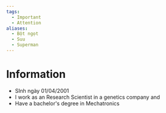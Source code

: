 ```yaml
---
tags:
  - Important
  - Attention
aliases:
  - Bột ngọt
  - Suu
  - Superman
---
```

# Information

- SInh ngày 01/04/2001
- I work as an Research Scientist in a genetics company and 
- Have a bachelor's degree in Mechatronics